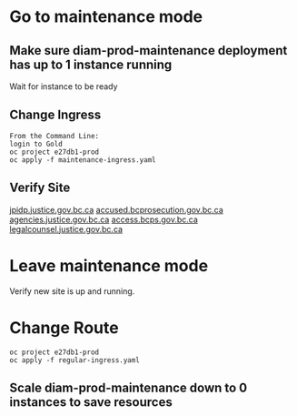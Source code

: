 
# Go to maintenance mode

## Make sure diam-prod-maintenance deployment has up to 1 instance running

Wait for instance to be ready

## Change Ingress
```
From the Command Line:
login to Gold
oc project e27db1-prod
oc apply -f maintenance-ingress.yaml
```

## Verify Site

[jpidp.justice.gov.bc.ca](https://jpidp.justice.gov.bc.ca/)
[accused.bcprosecution.gov.bc.ca](https://accused.bcprosecution.gov.bc.ca/)
[agencies.justice.gov.bc.ca](https://agencies.justice.gov.bc.ca/)
[access.bcps.gov.bc.ca](https://access.bcps.gov.bc.ca/)
[legalcounsel.justice.gov.bc.ca](https://legalcounsel.justice.gov.bc.ca/)

# Leave maintenance mode

Verify new site is up and running.

# Change Route

```
oc project e27db1-prod
oc apply -f regular-ingress.yaml
```

## Scale diam-prod-maintenance down to 0 instances to save resources
